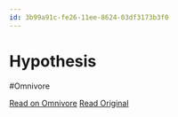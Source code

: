 ```yaml
---
id: 3b99a91c-fe26-11ee-8624-03df3173b3f0
---
```


# Hypothesis
#Omnivore

[Read on Omnivore](https://omnivore.app/me/hypothesis-18ef574f129)
[Read Original](https://hypothes.is/a/gsjwKv4jEe6Z8F8Mqf9r7g)


